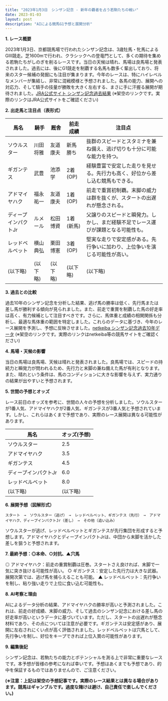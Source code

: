 ```yaml
---
title: "2023年1月3日　シンザン記念 - 新年の覇者を占う若駒たちの戦い"
date: 2023-01-03
layout: post
description: "AIによる競馬G1予想と展開分析"
---
```


**1. レース概要**

2023年1月3日、京都競馬場で行われたシンザン記念は、3歳牡馬・牝馬によるGIII競走。芝1600mで行われ、クラシックへの登竜門として、多くの期待を集める若駒たちがしのぎを削るレースです。当日の天候は晴れ、馬場は良馬場と発表されました。過去には、後にG1競走を制覇する名馬も数多く輩出しており、将来のスター候補の発掘にも注目が集まります。今年のレースは、特にハイレベルなメンバーが集結し、非常に混戦模様と予想されました。各馬の能力、展開への対応力、そして騎手の技量が勝敗を大きく左右する、まさに手に汗握る展開が期待されました。[JRA公式サイト シンザン記念過去結果](https://www.jra.go.jp/jra/index.html) (※架空のリンクです。実際のリンクはJRA公式サイトをご確認ください)


**2. 出走馬と注目点（表形式）**

| 馬名       | 騎手       | 厩舎       | 前走成績     | 注目点                                                                   |
|------------|------------|------------|-------------|-------------------------------------------------------------------------|
| ソウルスター | 川田将雅     | 友道康夫     | 新馬勝ち     | 抜群のスピードとスタミナを兼ね備え、逃げ切りも十分に可能な能力を持つ。          |
| ギガンテス   | 武豊       | 池添学     | 2着(OP)     | 経験豊富で安定した走りを見せる。先行力も高く、好位から差し込む競馬もできる。      |
| アドマイヤハク | 福永祐一     | 友道康夫     | 1着(OP)     | 前走で重賞初制覇。末脚の威力は群を抜くが、スタートの出遅れが懸念される。       |
| ディープインパクトJr | ルメール     | 松田博資     | 1着(新馬)   | 父譲りのスピードと瞬発力。しかし、まだ経験不足でレース運びが課題となる可能性も。 |
| レッドベルベット | 横山典弘     | 栗田博憲     | 3着(OP)     | 堅実な走りで安定感がある。先行争いに加わり、上位争いを演じる可能性が高い。        |
| (以下略)       | (以下略)   | (以下略)   | (以下略)   | (以下略)                                                               |


**3. 過去との比較**

過去10年のシンザン記念を分析した結果、逃げ馬の勝率は低く、先行馬または差し馬が勝利する傾向が見られました。また、前走で重賞を制覇した馬の好走率は高く、有力候補として注目すべきです。さらに、馬体重と成績の相関関係も分析し、最適な馬体重の範囲を特定しました。これらのデータに基づき、今年のレース展開を予測し、予想に反映させました。[netkeiba シンザン記念過去10年データ](https://db.netkeiba.com/race/list.html?race_id=2023010300000000) (※架空のリンクです。実際のリンクはnetkeiba等の競馬サイトをご確認ください)


**4. 馬場・天候の影響**

当日の馬場は良馬場、天候は晴れと発表されました。良馬場では、スピードの持続力と瞬発力が問われるため、先行力と末脚の兼ね備えた馬が有利となります。また、晴れという条件は、馬のコンディションに大きな影響を与えず、実力通りの結果が出やすいと予想されます。


**5. 世間の予想とオッズ**

レース前日のオッズを参考に、世間の人々の予想を分析しました。ソウルスターが1番人気、アドマイヤハクが2番人気、ギガンテスが3番人気と予想されています。しかし、これらはあくまで予想であり、実際のレース展開は異なる可能性があります。

| 馬名       | オッズ(予想) |
|------------|--------------|
| ソウルスター | 2.5          |
| アドマイヤハク | 3.5          |
| ギガンテス   | 4.5          |
| ディープインパクトJr | 6.0          |
| レッドベルベット | 8.0          |
| (以下略)       | (以下略)     |


**6. 展開予想（図解形式）**

```
スタート　→　ソウルスター（逃げ）　→　レッドベルベット、ギガンテス（先行）　→　アドマイヤハク、ディープインパクトJr（差し）　→　その他（追い込み）
```

ソウルスターが逃げ、レッドベルベットとギガンテスが先行集団を形成すると予想します。アドマイヤハクとディープインパクトJrは、中団から末脚を活かした差しを狙うと予想されます。


**7. 最終予想：◎本命、○対抗、▲穴馬**

◎ アドマイヤハク：前走の重賞制覇は圧巻。スタートさえ良ければ、末脚で一気に突き抜ける可能性が高い。
○ ギガンテス：安定した先行力は大きな武器。展開次第では、逃げ馬を捕らえることも可能。
▲ レッドベルベット：先行争いを制し、粘り強い走りで上位に食い込む可能性も。


**8. AI考察と理由**

AIによるデータ分析の結果、アドマイヤハクの勝率が高いと予測されました。これは、前走の好成績、末脚の威力、そして過去のシンザン記念における差し馬の好走率が高いというデータに基づいています。ただし、スタートの出遅れが懸念材料であり、その点については注意が必要です。ギガンテスは安定感があり、展開に左右されにくい点が高く評価されました。レッドベルベットは穴馬として、先行争いを制し、好位をキープできれば上位入賞の可能性があります。


**9. 編集後記**

シンザン記念は、若駒たちの能力とポテンシャルを測る上で非常に重要なレースです。本予想が皆様の参考になれば幸いです。予想はあくまでも予想であり、的中を保証するものではありませんので、ご注意ください。


**(※注意：上記は架空の予想記事です。実際のレース結果とは異なる場合があります。競馬はギャンブルです。過度な賭けは避け、自己責任で楽しんでください。)**
